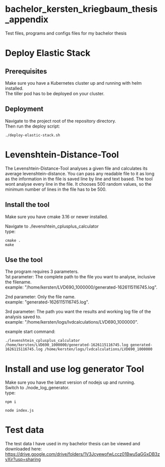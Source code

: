 # bachelor_kersten_kriegbaum_thesis_appendix
Test files, programs and configs files for my bachelor thesis

# Deploy Elastic Stack
## Prerequisites
Make sure you have a Kubernetes cluster up and running with helm installed.  
The tiller pod has to be deployed on your cluster.

## Deployment
Navigate to the project root of the repository directory.  
Then run the deploy script:  
```
./deploy-elastic-stack.sh
```

# Levenshtein-Distance-Tool
The Levenshtein-Distance-Tool analyses a given file and calculates its average levenshtein-distance. You can pass any readable file to it as long as the information in the file is saved line by line and text based. The tool wont analyse every line in the file. It chooses 500 random values, so the minimum number of lines in the file has to be 500.
## Install the tool
Make sure you have cmake 3.16 or newer installed.  


Navigate to ./levenshtein_cplusplus_calculator  
type:  
```
cmake .
make
```

## Use the tool
The program requires 3 parameters.  
1st parameter: The complete path to the file you want to analyse, inclusive the filename.  
example: "/home/kersten/LVD690_1000000/generated-1626115116745.log".  

2nd parameter: Only the file name.  
example: "generated-1626115116745.log".  

3rd parameter: The path you want the results and working log file of the analysis saved to.  
example: "/home/kersten/logs/lvdcalculations/LVD690_1000000".  

example start command:  
```
./levenshtein_cplusplus_calculator /home/kersten/LVD690_1000000/generated-1626115116745.log generated-1626115116745.log /home/kersten/logs/lvdcalculations/LVD690_1000000
```

# Install and use log generator Tool
Make sure you have the latest version of nodejs up and running.  
Switch to ./node_log_generator.  
type:  
```
npm i

node index.js
```

# Test data
The test data I have used in my bachelor thesis can be viewed and downloaded here:  
<a href="https://drive.google.com/drive/folders/1V3JcyewofwLccz01Bwu5aGGxDB3zvXir?usp=sharing" target="_blank">https://drive.google.com/drive/folders/1V3JcyewofwLccz01Bwu5aGGxDB3zvXir?usp=sharing</a>
